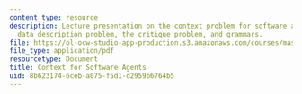 ```yaml
---
content_type: resource
description: Lecture presentation on the context problem for software agents, the
  data description problem, the critique problem, and grammars.
file: https://ol-ocw-studio-app-production.s3.amazonaws.com/courses/mas-963-out-of-context-a-course-on-computer-systems-that-adapt-to-and-learn-from-context-fall-2001/8b6231746ceba075f5d1d2959b6764b5_sld0011.pdf
file_type: application/pdf
resourcetype: Document
title: Context for Software Agents
uid: 8b623174-6ceb-a075-f5d1-d2959b6764b5
---
```

